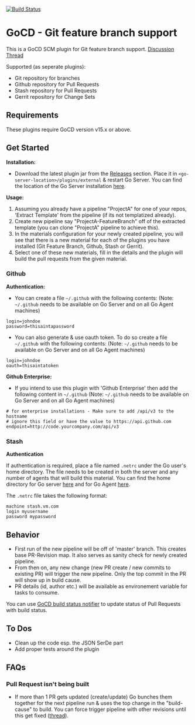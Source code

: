 [![Build Status](https://snap-ci.com/ashwanthkumar/gocd-build-github-pull-requests/branch/master/build_image)](https://snap-ci.com/ashwanthkumar/gocd-build-github-pull-requests/branch/master)

# GoCD - Git feature branch support
This is a GoCD SCM plugin for Git feature branch support. [Discussion Thread](https://groups.google.com/d/topic/go-cd-dev/Rt_Y5G2VkOc/discussion)

Supported (as seperate plugins):
* Git repository for branches
* Github repository for Pull Requests
* Stash repository for Pull Requests
* Gerrit repository for Change Sets

## Requirements
These plugins require GoCD version v15.x or above.

## Get Started
**Installation:**
- Download the latest plugin jar from the [Releases](https://github.com/ashwanthkumar/gocd-build-github-pull-requests/releases) section. Place it in `<go-server-location>/plugins/external` & restart Go Server. You can find the location of the Go Server installation [here](http://www.go.cd/documentation/user/current/installation/installing_go_server.html#location-of-files-after-installation-of-go-server).

**Usage:**
1. Assuming you already have a pipeline "ProjectA" for one of your repos, 'Extract Template' from the pipeline (if its not templatized already).
2. Create new pipeline say "ProjectA-FeatureBranch" off of the extracted template (you can clone "ProjectA" pipeline to achieve this).
3. In the materials configuration for your newly created pipeline, you will see that there is a new material for each of the plugins you have installed (Git Feature Branch, Github, Stash or Gerrit).
4. Select one of these new materials, fill in the details and the plugin will build the pull requests from the given material.


### Github

**Authentication:**
- You can create a file `~/.github` with the following contents: (Note: `~/.github` needs to be available on Go Server and on all Go Agent machines)
```
login=johndoe
password=thisaintapassword
```

- You can also generate & use oauth token. To do so create a file `~/.github` with the following contents: (Note: `~/.github` needs to be available on Go Server and on all Go Agent machines)
```
login=johndoe
oauth=thisaintatoken
```

**Github Enterprise:**
- If you intend to use this plugin with 'Github Enterprise' then add the following content in `~/.github` (Note: `~/.github` needs to be available on Go Server and on all Go Agent machines)
```
# for enterprise installations - Make sure to add /api/v3 to the hostname
# ignore this field or have the value to https://api.github.com
endpoint=http://code.yourcompany.com/api/v3
```

### Stash
**Authentication**

If authentication is required, place a file named `.netrc` under the Go user's home directory. The file needs to be created in both the server and any number of agents that will build this material. You can find the home directory for Go server [here](http://www.go.cd/documentation/user/current/installation/installing_go_server.html#location-of-files-after-installation-of-go-server) and for Go Agent
[here](http://www.go.cd/documentation/user/current/installation/installing_go_agent.html#location-of-files-after-installing-go-agent).

The `.netrc` file takes the following format:

```
machine stash.vm.com 
login myusername
password mypassword
```

## Behavior
- First run of the new pipeline will be off of 'master' branch. This creates base PR-Revision map. It also serves as sanity check for newly created pipeline.
- From then on, any new change (new PR create / new commits to existing PR) will trigger the new pipeline. Only the top commit in the PR will show up in build cause.
- PR details (id, author etc.) will be available as environement variable for tasks to consume.

You can use [GoCD build status notifier](https://github.com/srinivasupadhya/gocd-build-status-notifier) to update status of Pull Requests with build status.

## To Dos
- Clean up the code esp. the JSON SerDe part
- Add proper tests around the plugin

## FAQs

### Pull Request isn't being built
- If more than 1 PR gets updated (create/update) Go bunches them together for the next pipeline run & uses the top change in the "build-cause" to build. You can force trigger pipeline with other revisions until this get fixed ([thread](https://github.com/gocd/gocd/issues/938)).

